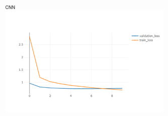 CNN
![CNN_train_val](https://github.com/Nicoch590/AprendizajeProfundo/blob/master/experiment/images/CNN_train_val_loss.png?raw=true)

